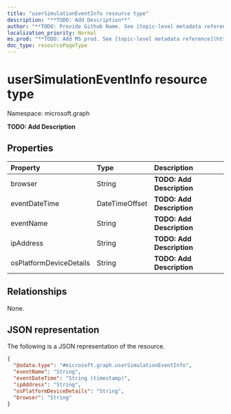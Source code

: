 ```yaml
---
title: "userSimulationEventInfo resource type"
description: "**TODO: Add Description**"
author: "**TODO: Provide Github Name. See [topic-level metadata reference](https://msgo.azurewebsites.net/add/document/guidelines/metadata.html#topic-level-metadata)**"
localization_priority: Normal
ms.prod: "**TODO: Add MS prod. See [topic-level metadata reference](https://msgo.azurewebsites.net/add/document/guidelines/metadata.html#topic-level-metadata)**"
doc_type: resourcePageType
---
```


# userSimulationEventInfo resource type

Namespace: microsoft.graph



**TODO: Add Description**

## Properties
|Property|Type|Description|
|:---|:---|:---|
|browser|String|**TODO: Add Description**|
|eventDateTime|DateTimeOffset|**TODO: Add Description**|
|eventName|String|**TODO: Add Description**|
|ipAddress|String|**TODO: Add Description**|
|osPlatformDeviceDetails|String|**TODO: Add Description**|

## Relationships
None.

## JSON representation
The following is a JSON representation of the resource.
<!-- {
  "blockType": "resource",
  "@odata.type": "microsoft.graph.userSimulationEventInfo"
}
-->
``` json
{
  "@odata.type": "#microsoft.graph.userSimulationEventInfo",
  "eventName": "String",
  "eventDateTime": "String (timestamp)",
  "ipAddress": "String",
  "osPlatformDeviceDetails": "String",
  "browser": "String"
}
```

